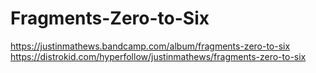 # Fragments-Zero-to-Six

https://justinmathews.bandcamp.com/album/fragments-zero-to-six
https://distrokid.com/hyperfollow/justinmathews/fragments-zero-to-six
